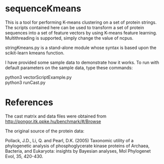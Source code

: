 # sequenceKmeans
This is a tool for performing K-means clustering on a set of protein strings. The scripts contained here can be used to transform a set of protein sequences into a set of feature vectors by using K-means feature learning. Multithreading is supported, simply change the value of ncpus.

stringKmeans.py is a stand-alone module whose syntax is based upon the scikit-learn kmeans function. 

I have provided some sample data to demonstrate how it works. To run with default parameters on the sample data, type these commands:

python3 vectorScriptExample.py  
python3 runCast.py

# References
The cast matrix and data files were obtained from http://pongor.itk.ppke.hu/benchmark/#/Browse

The original source of the protein data:

Pollack, J.D., Li, Q. and Pearl, D.K. (2005) Taxonomic utility of a phylogenetic analysis of phosphoglycerate kinase proteins of Archaea, Bacteria, and Eukaryota: insights by Bayesian analyses, Mol Phylogenet Evol, 35, 420-430. 
